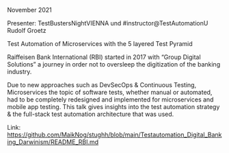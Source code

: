 November 2021

Presenter: 
TestBustersNightVIENNA  und #instructor@TestAutomationU Rudolf Groetz 


Test Automation of Microservices with the 5 layered Test Pyramid

Raiffeisen Bank International (RBI) started in 2017 with “Group Digital Solutions” a journey in order 
not to oversleep the digitization of the banking industry. 

Due to new approaches such as DevSecOps & Continuous Testing, Microservices the topic of software tests, 
whether manual or automated, had to be completely redesigned and implemented for microservices and mobile app testing.
This talk gives insights into the test automation strategy & the full-stack test automation architecture that was used.

Link: https://github.com/MaikNog/stughh/blob/main/Testautomation_Digital_Banking_Darwinism/README_RBI.md